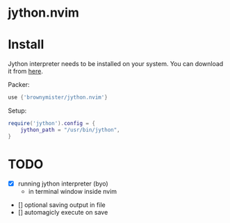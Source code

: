 # jython.nvim

# Install

Jython interpreter needs to be installed on your system. You can download it from [here](https://www.jython.org/download).

Packer:

```lua
use {'brownymister/jython.nvim'}
```

Setup:

```lua
require('jython').config = {
    jython_path = "/usr/bin/jython",
}
```

# TODO

- [x] running jython interpreter (byo)
  - in terminal window inside nvim
- [] optional saving output in file
- [] automagicly execute on save
